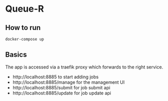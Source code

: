 # Queue-R

## How to run

`docker-compose up`

## Basics

The app is accessed via a traefik proxy which forwards to the right service.

- http://localhost:8885 to start adding jobs
- http://localhost:8885/manage for the management UI
- http://localhost:8885/submit for job submit api
- http://localhost:8885/update for job update api
